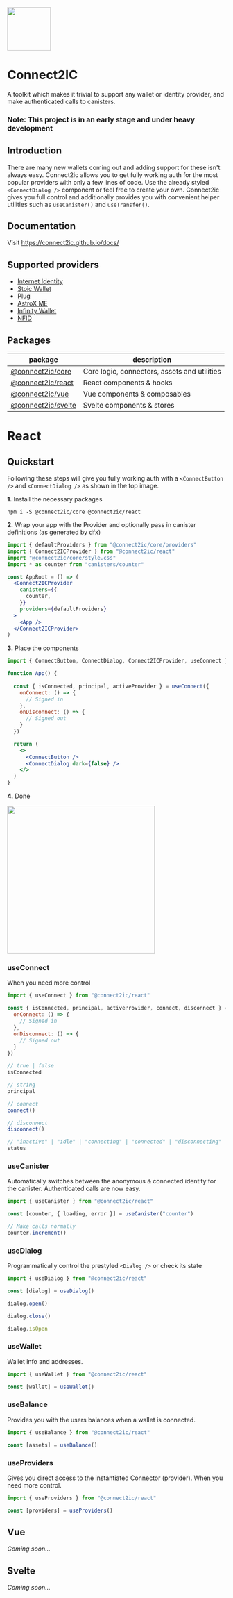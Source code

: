 
<img height="100" src="https://connect2ic.github.io/docs/img/connect2ic_logo_light.png" />

# Connect2IC
A toolkit which makes it trivial to support any wallet or identity provider, and make authenticated calls to canisters.

### Note: This project is in an early stage and under heavy development


## Introduction
There are many new wallets coming out and adding support for these isn't always easy. Connect2ic allows you to get fully working auth for the most popular providers with only a few lines of code. Use the already styled `<ConnectDialog />` component or feel free to create your own. Connect2ic gives you full control and additionally provides you with convenient helper utilities such as `useCanister()` and `useTransfer()`.

## Documentation
Visit https://connect2ic.github.io/docs/

## Supported providers
- [Internet Identity](https://identity.ic0.app/)
- [Stoic Wallet](https://plugwallet.ooo/)
- [Plug](https://plugwallet.ooo/)
- [AstroX ME](https://astrox.me)
- [Infinity Wallet](https://chrome.google.com/webstore/detail/infinity-wallet/jnldfbidonfeldmalbflbmlebbipcnle)
- [NFID](https://nfid.one)



## Packages
| package | description |
| ----------- | ----------- |
| [@connect2ic/core]() | Core logic, connectors, assets and utilities |
| [@connect2ic/react]() | React components & hooks |
| [@connect2ic/vue]() | Vue components & composables |
| [@connect2ic/svelte]() | Svelte components & stores |

# React

## Quickstart

Following these steps will give you fully working auth with a `<ConnectButton />` and `<ConnectDialog />` as shown in the top image.

**1.** Install the necessary packages

```
npm i -S @connect2ic/core @connect2ic/react
```


**2.** Wrap your app with the Provider and optionally pass in canister definitions (as generated by dfx)

```jsx
import { defaultProviders } from "@connect2ic/core/providers"
import { Connect2ICProvider } from "@connect2ic/react"
import "@connect2ic/core/style.css"
import * as counter from "canisters/counter"

const AppRoot = () => (
  <Connect2ICProvider
    canisters={{
      counter,
    }}
    providers={defaultProviders}
  >
    <App />
  </Connect2ICProvider>
)

```

**3.** Place the components

```jsx
import { ConnectButton, ConnectDialog, Connect2ICProvider, useConnect } from "@connect2ic/react"

function App() {
  
  const { isConnected, principal, activeProvider } = useConnect({
    onConnect: () => {
      // Signed in
    },
    onDisconnect: () => {
      // Signed out
    }
  })

  return (
    <>
      <ConnectButton />
      <ConnectDialog dark={false} />
    </>
  )
}

```

**4.** Done

<img height=340 src="https://i.imgur.com/aGREctC.png" />


### useConnect
When you need more control
```jsx
import { useConnect } from "@connect2ic/react"

const { isConnected, principal, activeProvider, connect, disconnect } = useConnect({
  onConnect: () => {
    // Signed in
  },
  onDisconnect: () => {
    // Signed out
  }
})

// true | false
isConnected

// string
principal

// connect
connect()

// disconnect
disconnect()

// "inactive" | "idle" | "connecting" | "connected" | "disconnecting"
status
```

### useCanister
Automatically switches between the anonymous & connected identity for the canister. Authenticated calls are now easy.
```jsx
import { useCanister } from "@connect2ic/react"

const [counter, { loading, error }] = useCanister("counter")

// Make calls normally
counter.increment()
```

### useDialog
Programmatically control the prestyled `<Dialog />` or check its state
```jsx
import { useDialog } from "@connect2ic/react"

const [dialog] = useDialog()

dialog.open()

dialog.close()

dialog.isOpen
```

### useWallet
Wallet info and addresses.
```jsx
import { useWallet } from "@connect2ic/react"

const [wallet] = useWallet()
```

### useBalance
Provides you with the users balances when a wallet is connected.
```jsx
import { useBalance } from "@connect2ic/react"

const [assets] = useBalance()
```

### useProviders
Gives you direct access to the instantiated Connector (provider). When you need more control.
```jsx
import { useProviders } from "@connect2ic/react"

const [providers] = useProviders()
```

## Vue

*Coming soon...*

## Svelte

*Coming soon...*
